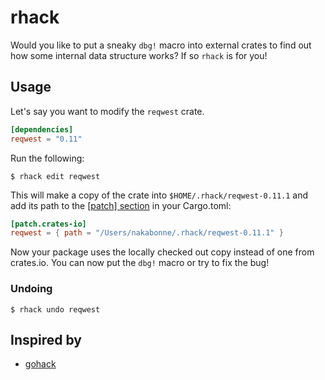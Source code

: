 # rhack
Would you like to put a sneaky `dbg!` macro into external crates to find out how some internal data structure works? If so `rhack` is for you!

## Usage

Let's say you want to modify the `reqwest` crate.

```toml
[dependencies]
reqwest = "0.11"
```

Run the following:

```
$ rhack edit reqwest
```

This will make a copy of the crate into `$HOME/.rhack/reqwest-0.11.1` and add its path to the [[patch] section](https://doc.rust-lang.org/edition-guide/rust-2018/cargo-and-crates-io/replacing-dependencies-with-patch.html) in your Cargo.toml:

```toml
[patch.crates-io]
reqwest = { path = "/Users/nakabonne/.rhack/reqwest-0.11.1" }
```

Now your package uses the locally checked out copy instead of one from crates.io. You can now put the `dbg!` macro or try to fix the bug!

### Undoing

```
$ rhack undo reqwest
```

## Inspired by
- [gohack](https://github.com/rogpeppe/gohack)